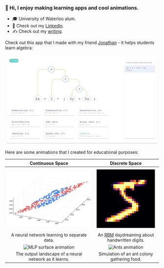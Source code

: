 ### 👋 Hi, I enjoy making learning apps and cool animations.

- 🎓 University of Waterloo alum.
- 👔 Check out my [LinkedIn](https://www.linkedin.com/in/tyronjung/).
- ✍️ Check out my [writing](https://medium.com/@tyronjung).

Check out this app that I made with my friend [Jonathan](https://github.com/jonmarkprice) - it helps students learn algebra:

![Lemma animation](images/lemma_anim.gif)

Here are some animations that I created for educational purposes:

| Continuous Space | Discrete Space |
| :-: | :-: |
| ![Nonlinear animation](images/nonlin_anim.gif) | ![Daydream animation](images/daydream_anim.gif) |
| A neural network learning to separate data. | An [RBM](https://en.wikipedia.org/wiki/Restricted_Boltzmann_machine) daydreaming about handwritten digits. |
| ![MLP surface animation](images/mlp_surface_anim.gif) | ![Ants animation](images/ants_anim.gif) |
| The output landscape of a neural network as it learns. | Simulation of an ant colony gathering food. |
